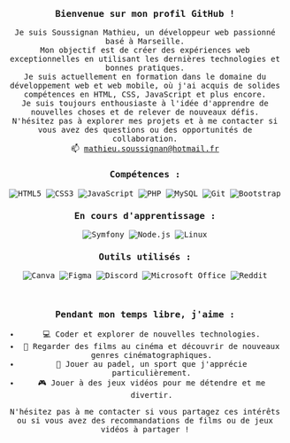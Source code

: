 <div align="center">

<samp>

<h3>Bienvenue sur mon profil GitHub !</h3>

Je suis Soussignan Mathieu, un développeur web passionné basé à Marseille.<br>
Mon objectif est de créer des expériences web exceptionnelles en utilisant les dernières technologies et bonnes pratiques.<br>
Je suis actuellement en formation dans le domaine du développement web et web mobile, où j'ai acquis de solides compétences en HTML, CSS, JavaScript et plus encore.<br>
Je suis toujours enthousiaste à l'idée d'apprendre de nouvelles choses et de relever de nouveaux défis.<br>
N'hésitez pas à explorer mes projets et à me contacter si vous avez des questions ou des opportunités de collaboration.<br>
📫 [mathieu.soussignan@hotmail.fr](mailto:mathieu.soussignan@hotmail.fr)

<h3>Compétences :</h3>

![HTML5](https://img.shields.io/badge/HTML5-%23E34F26.svg?style=for-the-badge&logo=html5&logoColor=white)
![CSS3](https://img.shields.io/badge/CSS3-%231572B6.svg?style=for-the-badge&logo=css3&logoColor=white)
![JavaScript](https://img.shields.io/badge/JavaScript-%23323330.svg?style=for-the-badge&logo=javascript&logoColor=%23F7DF1E)
![PHP](https://img.shields.io/badge/PHP-%777BB4.svg?style=for-the-badge&logo=php&logoColor=white)
![MySQL](https://img.shields.io/badge/MySQL-%2300f.svg?style=for-the-badge&logo=mysql&logoColor=white)
![Git](https://img.shields.io/badge/Git-%23F05033.svg?style=for-the-badge&logo=git&logoColor=white)
![Bootstrap](https://img.shields.io/badge/Bootstrap-%23563D7C.svg?style=for-the-badge&logo=bootstrap&logoColor=white)

<h3>En cours d'apprentissage :</h3>

![Symfony](https://img.shields.io/badge/Symfony-%23hotpink.svg?style=for-the-badge&logo=symfony&logoColor=white)
![Node.js](https://img.shields.io/badge/Node.js-%236DA55F.svg?style=for-the-badge&logo=node.js&logoColor=white)
![Linux](https://img.shields.io/badge/Linux-%2335ad3b.svg?style=for-the-badge&logo=linux&logoColor=white)

<h3>Outils utilisés :</h3>

![Canva](https://img.shields.io/badge/Canva-%2336b9ff.svg?style=for-the-badge&logo=canva&logoColor=white)
![Figma](https://img.shields.io/badge/Figma-%239e0b0b.svg?style=for-the-badge&logo=figma&logoColor=white)
![Discord](https://img.shields.io/badge/Discord-%235865F2.svg?style=for-the-badge&logo=discord&logoColor=white)
![Microsoft Office](https://img.shields.io/badge/Microsoft_Office-%23D83B01.svg?style=for-the-badge&logo=microsoft-office&logoColor=white)
![Reddit](https://img.shields.io/badge/Reddit-%23FF4500.svg?style=for-the-badge&logo=Reddit&logoColor=white)

<br>

<h3>Pendant mon temps libre, j'aime :</h3>

- 💻 Coder et explorer de nouvelles technologies.
- 🎥 Regarder des films au cinéma et découvrir de nouveaux genres cinématographiques.
- 🎾 Jouer au padel, un sport que j'apprécie particulièrement.
- 🎮 Jouer à des jeux vidéos pour me détendre et me divertir.

N'hésitez pas à me contacter si vous partagez ces intérêts ou si vous avez des recommandations de films ou de jeux vidéos à partager !

</samp>

</div>
